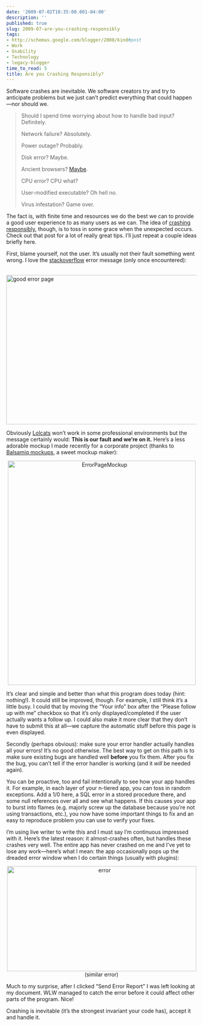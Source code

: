 ```yaml
---
date: '2009-07-02T10:35:00.001-04:00'
description: ''
published: true
slug: 2009-07-are-you-crashing-responsibly
tags:
- http://schemas.google.com/blogger/2008/kind#post
- Work
- Usability
- Technology
- legacy-blogger
time_to_read: 5
title: Are you Crashing Responsibly?
---
```


<p>Software crashes are inevitable. We software creators try and try to anticipate problems but we just can’t predict everything that could happen—nor should we. </p>
<blockquote> 
<p>Should I spend time worrying about how to handle bad input? Definitely. </p>  
<p>Network failure? Absolutely.</p>  
<p>Power outage? Probably. </p>  
<p>Disk error? Maybe.</p>  
<p>Ancient browsers? <a href="http://mharen.blogspot.com/2009/06/troubleshooting-elusive-site-slow-down.html">Maybe</a>.</p>  
<p>CPU error? CPU what?</p>  
<p>User-modified executable? Oh hell no.</p>  
<p>Virus infestation? Game over.</p>
</blockquote>
<p>The fact is, with finite time and resources we do the best we can to provide a good user experience to as many users as we can. The idea of <a href="http://www.codinghorror.com/blog/archives/001118.html">crashing responsibly</a>, though, is to toss in some grace when the unexpected occurs. Check out that post for a lot of really great tips. I’ll just repeat a couple ideas briefly here.</p>
<p>First, blame yourself, not the user. It’s usually not their fault something went wrong. I love the <a href="http://stackoverflow.com/">stackoverflow</a> error message (only once encountered):</p>
<p>&#160;<img alt="good error page" border="0" height="394" src="http://lh4.ggpht.com/_IKD9WtY5kxU/SkzFqLE_jWI/AAAAAAAAAOA/BaaB1gKGPI0/gooderrorpage7.png" style="border-right-width: 0px; display: block; float: none; border-top-width: 0px; border-bottom-width: 0px; margin-left: auto; border-left-width: 0px; margin-right: auto;" title="good error page" width="644" /> </p>
<p>Obviously <a href="http://icanhascheezburger.com/">Lolcats</a> won’t work in some professional environments but the message certainly would: <strong>This is our fault and we’re on it.</strong> Here’s a less adorable mockup I made recently for a corporate project (thanks to <a href="http://www.balsamiq.com/products/mockups/examples">Balsamiq mockups</a>, a sweet mockup maker):</p>  <p align="center"><img alt="ErrorPageMockup" height="592" src="http://lh5.ggpht.com/_IKD9WtY5kxU/SkzFsS4jYjI/AAAAAAAAAOM/HNoVzQhLgbE/ErrorPageMockup.png" style="display: inline;" title="ErrorPageMockup" width="497" /> </p>
<p>It’s clear and simple and better than what this program does today (hint: nothing!). It could still be improved, though. For example, I still think it’s a little busy. I could that by moving the “Your info” box after the “Please follow up with me” checkbox so that it’s only displayed/completed if the user actually wants a follow up. I could also make it more clear that they don’t have to submit this at all—we capture the automatic stuff before this page is even displayed.</p>
<p>Secondly (perhaps obvious): make sure your error handler actually handles all your errors! It’s no good otherwise. The best way to get on this path is to make sure existing bugs are handled well <strong>before</strong> you fix them. After you fix the bug, you can’t tell if the error handler is working (and it <em>will </em>be needed again).</p>
<p>You can be proactive, too and fail intentionally to see how your app handles it. For example, in each layer of your n-tiered app, you can toss in random exceptions. Add a 1/0 here, a SQL error in a stored procedure there, and some null references over all and see what happens. If this causes your app to burst into flames (e.g. majorly screw up the database because you’re not using transactions, etc.), you now have some important things to fix and an easy to reproduce problem you can use to verify your fixes.</p>
<p>I’m using live writer to write this and I must say I’m continuous impressed with it. Here’s the latest reason: it almost-crashes often, but handles these crashes very well. The entire app has never crashed on me and I’ve yet to lose any work—here’s what I mean: the app occasionally pops up the dreaded error window when I do certain things (usually with plugins):</p>  <p align="center"><img alt="error" border="0" height="277" src="http://lh3.ggpht.com/_IKD9WtY5kxU/SkzFspsQJFI/AAAAAAAAAOI/QLJucSKstGk/error%5B4%5D.gif" style="border-right-width: 0px; display: inline; border-top-width: 0px; border-bottom-width: 0px; border-left-width: 0px;" title="error" width="501" />     <br />(similar error) </p>
<p>Much to my surprise, after I clicked “Send Error Report” I was left looking at my document. WLW managed to catch the error before it could affect other parts of the program. Nice!</p>
<p>Crashing is inevitable (it’s the strongest invariant your code has), accept it and handle it.</p>